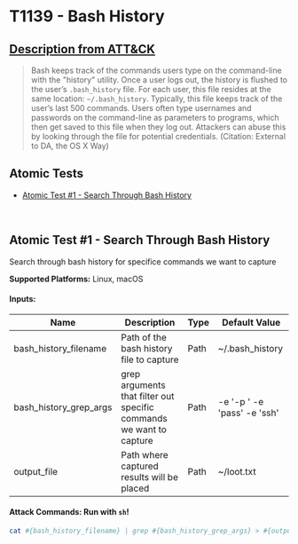 # T1139 - Bash History

## [Description from ATT&CK](https://attack.mitre.org/wiki/Technique/T1139)

<blockquote>Bash keeps track of the commands users type on the command-line with the "history" utility. Once a user logs out, the history is flushed to the user’s <code>.bash_history</code> file. For each user, this file resides at the same location: <code>~/.bash_history</code>. Typically, this file keeps track of the user’s last 500 commands. Users often type usernames and passwords on the command-line as parameters to programs, which then get saved to this file when they log out. Attackers can abuse this by looking through the file for potential credentials. (Citation: External to DA, the OS X Way)</blockquote>

## Atomic Tests

- [Atomic Test #1 - Search Through Bash History](#atomic-test-1---search-through-bash-history)

<br/>

## Atomic Test #1 - Search Through Bash History

Search through bash history for specifice commands we want to capture

**Supported Platforms:** Linux, macOS

#### Inputs:

| Name | Description | Type | Default Value | 
|------|-------------|------|---------------|
| bash_history_filename | Path of the bash history file to capture | Path | ~/.bash_history|
| bash_history_grep_args | grep arguments that filter out specific commands we want to capture | Path | -e '-p ' -e 'pass' -e 'ssh'|
| output_file | Path where captured results will be placed | Path | ~/loot.txt|

#### Attack Commands: Run with `sh`!

```sh
cat #{bash_history_filename} | grep #{bash_history_grep_args} > #{output_file}
```

<br/>
